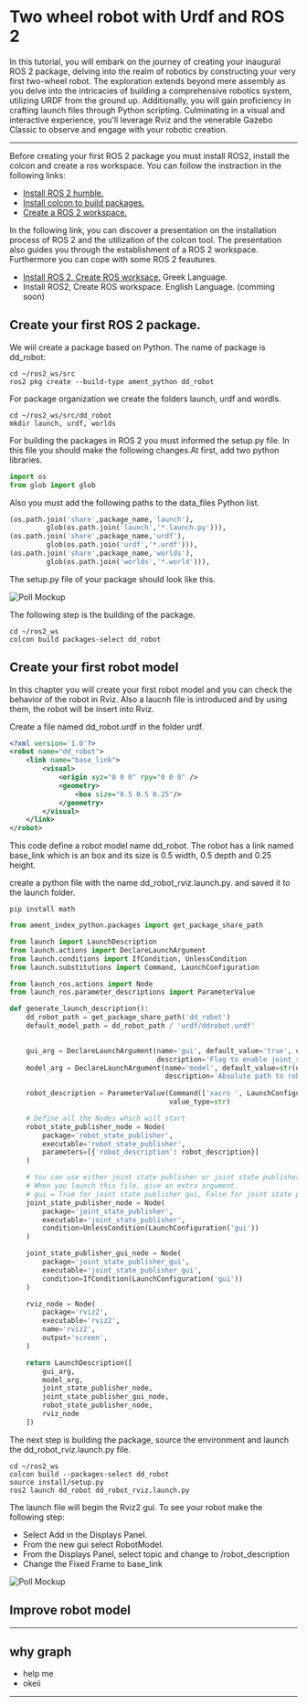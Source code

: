 # Two wheel robot with Urdf and ROS 2

In this tutorial, you will embark on the journey of creating your inaugural ROS 2 package, delving into the realm of robotics by constructing your very first two-wheel robot. The exploration extends beyond mere assembly as you delve into the intricacies of building a comprehensive robotics system, utilizing URDF from the ground up. Additionally, you will gain proficiency in crafting launch files through Python scripting. Culminating in a visual and interactive experience, you'll leverage Rviz and the venerable Gazebo Classic to observe and engage with your robotic creation.

--- 

Before creating your first ROS 2 package you must install ROS2, install the colcon and create a ros workspace. You can follow the instraction in the following links:
- [Install ROS 2 humble.](https://docs.ros.org/en/humble/Installation/Ubuntu-Install-Debians.html)
- [Install colcon to build packages.](https://docs.ros.org/en/humble/Tutorials/Beginner-Client-Libraries/Colcon-Tutorial.html)
- [Create a ROS 2 workspace.](https://docs.ros.org/en/humble/Tutorials/Beginner-Client-Libraries/Creating-A-Workspace/Creating-A-Workspace.html)

In the following link, you can discover a presentation on the installation process of ROS 2 and the utilization of the colcon tool. The presentation also guides you through the establishment of a ROS 2 workspace. Furthermore you can cope with some ROS 2 feautures. 

- [Install ROS 2, Create ROS worksace.](https://docs.google.com/presentation/d/1xh91gPjNtocPdO5_trJKLcAcBAth0zTl/edit?usp=drive_web&ouid=106628092038381749227&rtpof=true) Greek Language.
- Install ROS2, Create ROS workspace. English Language. (comming soon)


## Create your first ROS 2 package.
We wiil create a package based on Python. The name of package is dd_robot:
```
cd ~/ros2_ws/src
ros2 pkg create --build-type ament_python dd_robot
```
For package organization we create the folders launch, urdf and wordls.
```
cd ~/ros2_ws/src/dd_robot
mkdir launch, urdf, worlds
```
For building the packages in ROS 2 you must informed the setup.py file. In  this file you should make the following changes.At first, add two python libraries. 
``` py
import os
from glob import glob 
``` 
Also you must add the following paths to the data_files Python list.
```py
(os.path.join('share',package_name,'launch'),
         glob(os.path.join('launch','*.launch.py'))),
(os.path.join('share',package_name,'urdf'),
         glob(os.path.join('urdf','*.urdf'))),
(os.path.join('share',package_name,'worlds'),
         glob(os.path.join('worlds','*.world'))),
```
The setup.py file of your package should look like this.

![Poll Mockup](./images/image1.png)

The following step is the building of the package.

```
cd ~/ros2_ws
colcon build packages-select dd_robot
```
## Create your first robot model 
In this chapter you will create your first robot model and you can check the behavior of the robot in Rviz. Also a laucnh file is introduced and by using them, the robot will be insert into Rviz.

Create a file named dd_robot.urdf in the folder urdf. 
```xml
<?xml version='1.0'?>
<robot name="dd_robot">
    <link name="base_link">
        <visual>
            <origin xyz="0 0 0" rpy="0 0 0" />
            <geometry>
                <box size="0.5 0.5 0.25"/>
            </geometry>
        </visual>
    </link>
</robot>
``` 
This code define a robot model name dd_robot. The robot has a link named base_link which is an box and its size is 0.5 width, 0.5 depth and 0.25 height.

create a python file with the name dd_robot_rviz.launch.py. and saved it to the launch folder.

`pip install math`

```py
from ament_index_python.packages import get_package_share_path

from launch import LaunchDescription
from launch.actions import DeclareLaunchArgument
from launch.conditions import IfCondition, UnlessCondition
from launch.substitutions import Command, LaunchConfiguration

from launch_ros.actions import Node
from launch_ros.parameter_descriptions import ParameterValue

def generate_launch_description():
    dd_robot_path = get_package_share_path('dd_robot')
    default_model_path = dd_robot_path / 'urdf/ddrobot.urdf'
    

    gui_arg = DeclareLaunchArgument(name='gui', default_value='true', choices=['true', 'false'],
                                    description='Flag to enable joint_state_publisher_gui')
    model_arg = DeclareLaunchArgument(name='model', default_value=str(default_model_path),
                                      description='Absolute path to robot urdf file')
    
    robot_description = ParameterValue(Command(['xacro ', LaunchConfiguration('model')]),
                                       value_type=str)

    # Define all the Nodes which will start
    robot_state_publisher_node = Node(
        package='robot_state_publisher',
        executable='robot_state_publisher',
        parameters=[{'robot_description': robot_description}]
    )

    # You can use either joint state publisher or joint state publisher gui.
    # When you launch this file, give an extra argument.
    # gui = True for joint state publisher gui, False for joint state publisher. 
    joint_state_publisher_node = Node(
        package='joint_state_publisher',
        executable='joint_state_publisher',
        condition=UnlessCondition(LaunchConfiguration('gui'))
    )

    joint_state_publisher_gui_node = Node(
        package='joint_state_publisher_gui',
        executable='joint_state_publisher_gui',
        condition=IfCondition(LaunchConfiguration('gui'))
    )

    rviz_node = Node(
        package='rviz2',
        executable='rviz2',
        name='rviz2',
        output='screen',
    )

    return LaunchDescription([
        gui_arg,
        model_arg,
        joint_state_publisher_node,
        joint_state_publisher_gui_node,
        robot_state_publisher_node,
        rviz_node
    ])
```
The next step is building the package, source the environment and launch the dd_robot_rviz.launch.py file.
```
cd ~/ros2_ws
colcon build --packages-select dd_robot
source install/setup.py
ros2 launch dd_robot dd_robot_rviz.launch.py
```
The launch file will begin the Rviz2 gui. To see your robot make the following step:

- Select Add in the Displays Panel. 
- From the new gui select RobotModel.
- From the Displays Panel, select topic and change to /robot_description
- Change the Fixed Frame to base_link


![Poll Mockup](./images/image2.png)

## Improve robot model 







---

## why graph
- help me
- okeii

---